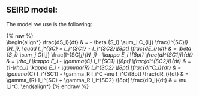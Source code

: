## SEIRD model: 

The model we use is the following: 

{% raw %}  
\begin{align*}
\frac{dS_i}{dt} & = - \beta {S_i} \sum_j C_{i,j} \frac{I^{SC}_j}{N_j}, \quad I_j^{SC} = I_j^{SC1} + I_j^{SC2}\\[8pt]
\frac{dE_i}{dt} & = \beta {S_i} \sum_j C_{i,j} \frac{I^{SC}_j}{N_j}  - \kappa  E_i \\[8pt]
\frac{dI^{SC1}_i}{dt} & = \rho_i \kappa E_i - \gamma_{C}   I_i^{SC1} \\[8pt]
\frac{dI^{SC2}_i}{dt} & = (1-\rho_i) \kappa E_i - \gamma_{R}   I_i^{SC2} \\[8pt]
\frac{dI^C_i}{dt} & =  \gamma_{C} I_i^{SC1} - \gamma_R   I_i^C -\nu I_i^C\\[8pt]
\frac{dR_i}{dt} & = \gamma_{R}   I_i^{SC} + \gamma_R I_i^{SC2}  \\[8pt]
\frac{dD_i}{dt} & =  \nu I_i^C.
\end{align*}
{% endraw %}